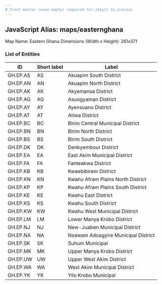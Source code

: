 ```yaml
---
# Front matter (even empty) required for Jekyll to process
---
```


## JavaScript Alias: maps/easternghana

Map Name: Eastern Ghana
Dimensions (Width x Height): 261x371

### List of Entities

| ID       | Short label | Label                               |
| -------- | ----------- | ----------------------------------- |
| GH.EP.AS | AS          | Akuapim South District              |
| GH.EP.AN | AN          | Akuapim North District              |
| GH.EP.AK | AK          | Akyemansa District                  |
| GH.EP.AG | AG          | Asuogyaman District                 |
| GH.EP.AY | AY          | Ayensuano District                  |
| GH.EP.AT | AT          | Atiwa District                      |
| GH.EP.BC | BC          | Birim Central Municipal District    |
| GH.EP.BN | BN          | Birim North District                |
| GH.EP.BS | BS          | Birim South District                |
| GH.EP.DK | DK          | Denkyembour District                |
| GH.EP.EA | EA          | East Akim Municipal District        |
| GH.EP.FA | FA          | Fanteakwa District                  |
| GH.EP.KB | KB          | Kwaebibirem District                |
| GH.EP.KN | KN          | Kwahu Afram Plains North District   |
| GH.EP.KP | KP          | Kwahu Afram Plains South District   |
| GH.EP.KE | KE          | Kwahu East District                 |
| GH.EP.KS | KS          | Kwahu South District                |
| GH.EP.KW | KW          | Kwahu West Municipal District       |
| GH.EP.LM | LM          | Lower Manya Krobo District          |
| GH.EP.NJ | NJ          | New-Juaben Municipal District       |
| GH.EP.NA | NA          | Nsawam Adoagyire Municipal District |
| GH.EP.SK | SK          | Suhum Municipal                     |
| GH.EP.MK | MK          | Upper Manya Krobo District          |
| GH.EP.UW | UW          | Upper West Akim District            |
| GH.EP.WA | WA          | West Akim Municipal District        |
| GH.EP.YK | YK          | Yilo Krobo Municipal                |
